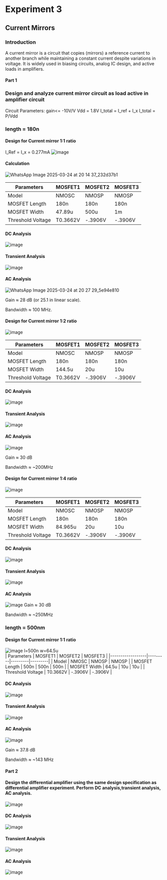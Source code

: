 # Experiment 3
## Current Mirrors
### Introduction
A current mirror is a circuit that copies (mirrors) a reference current to another branch while maintaining a constant current despite variations in voltage. It is widely used in biasing circuits, analog IC design, and active loads in amplifiers.

#### Part 1
### Design and analyze current mirror circuit as load active in amplifier circuit

Circuit Parameters: gain<= -10V/V   Vdd = 1.8V
I_total = I_ref + I_x
I_total = P/Vdd
### length = 180n
#### Design for Current mirror 1:1 ratio
I_Ref = I_x = 0.277mA
![image](https://github.com/user-attachments/assets/f1fba6aa-51bd-47fc-a39f-9434fc4b1305)
#### Calculation

![WhatsApp Image 2025-03-24 at 20 14 37_232d37b1](https://github.com/user-attachments/assets/317d962e-317f-4bab-be0b-09adb30d8be0)


| Parameters        | MOSFET1 | MOSFET2 | MOSFET3 |
|------------------|---------|---------|---------|
| Model           | NMOSC     | NMOSP     | NMOSP     |
| MOSFET Length   | 180n     | 180n      | 180n      |
| MOSFET Width    | 47.89u     | 500u     | 1m     |
| Threshold Voltage | T0.3662V    | -.3906V     | -.3906V    |

#### DC Analysis
![image](https://github.com/user-attachments/assets/3b5269d2-8e3f-4f82-ae4d-a16432f37fd4)

#### Transient Analysis
![image](https://github.com/user-attachments/assets/5a028625-bc05-4130-8034-859395d7ca85)

#### AC Analysis
![WhatsApp Image 2025-03-24 at 20 27 29_5e94e810](https://github.com/user-attachments/assets/c105cf72-3d9e-4c94-addf-f9ff5da632e7)

Gain ≈ 28 dB (or 25.1 in linear scale).

Bandwidth ≈ 100 MHz.


#### Design for Current mirror 1:2 ratio
![image](https://github.com/user-attachments/assets/9d6b36cd-c402-437a-a796-8adf07ab1377)


| Parameters        | MOSFET1 | MOSFET2 | MOSFET3 |
|------------------|---------|---------|---------|
| Model           | NMOSC     | NMOSP     | NMOSP     |
| MOSFET Length   | 180n     | 180n      | 180n      |
| MOSFET Width    | 144.5u     | 20u     | 10u     |
| Threshold Voltage | T0.3662V    | -.3906V     | -.3906V    |
#### DC Analysis
![image](https://github.com/user-attachments/assets/606dc415-bac7-4f0b-9b04-31934613994d)

#### Transient Analysis
![image](https://github.com/user-attachments/assets/b7510c4d-0c1b-48fd-bd33-24b9096ff216)


#### AC Analysis
![image](https://github.com/user-attachments/assets/af89945d-8ab7-476a-a5d2-dd03cb3685ea)

Gain ≈ 30 dB

Bandwidth ≈ ~200MHz

#### Design for Current mirror 1:4 ratio

![image](https://github.com/user-attachments/assets/242730c8-fdb1-4028-a85b-2a4c648d4edc)

| Parameters        | MOSFET1 | MOSFET2 | MOSFET3 |
|------------------|---------|---------|---------|
| Model           | NMOSC     | NMOSP     | NMOSP     |
| MOSFET Length   | 180n     | 180n      | 180n      |
| MOSFET Width    | 84.965u | 20u     | 10u     |
| Threshold Voltage | T0.3662V    | -.3906V     | -.3906V    |

#### DC Analysis

![image](https://github.com/user-attachments/assets/dc4e1220-2a27-4c20-9f98-0f01c086e5e6)

#### Transient Analysis

![image](https://github.com/user-attachments/assets/3d2cf079-a68a-490d-ae39-3bdbd9e2fc8b)


#### AC Analysis

![image](https://github.com/user-attachments/assets/be5a23ad-fea8-4370-8483-25a9019287d2)
Gain ≈ 30 dB

Bandwidth ≈ ~250MHz


### length = 500nm
#### Design for Current mirror 1:1 ratio

![image](https://github.com/user-attachments/assets/9ff78412-3cf9-410d-b71e-c11a546df70b)
l=500n w=64.5u  
| Parameters        | MOSFET1 | MOSFET2 | MOSFET3 |
|------------------|---------|---------|---------|
| Model           | NMOSC     | NMOSP     | NMOSP     |
| MOSFET Length   | 500n     | 500n      | 500n      |
| MOSFET Width    | 64.5u | 10u     | 10u     |
| Threshold Voltage | T0.3662V    | -.3906V     | -.3906V    |
#### DC Analysis
![image](https://github.com/user-attachments/assets/d774d35e-0873-4b56-bdb2-2d414f2692da)


#### Transient Analysis
![image](https://github.com/user-attachments/assets/377c8344-79c9-4434-93e1-6d6dd09e45f6)



#### AC Analysis

![image](https://github.com/user-attachments/assets/12a67dec-a6c6-4590-b320-146c0d01a398)

Gain ≈ 37.8 dB

Bandwidth ≈ ~143 MHz


#### Part 2

#### Design the differential amplifier using the same design specification as differential amplifier experiment. Perform DC analysis,transient analysis, AC analysis.

![image](https://github.com/user-attachments/assets/f1b418ce-e373-4933-9558-46e985fd8af4)


#### DC Analysis

![image](https://github.com/user-attachments/assets/67534d76-f70b-40cc-b0fe-ce4f83a6d822)


#### Transient Analysis
![image](https://github.com/user-attachments/assets/ed475e9d-086c-45ed-a8b8-44e20b45a5cb)


#### AC Analysis
![image](https://github.com/user-attachments/assets/d9bfda19-d1f6-4cff-ad25-979e9c034c8f)


